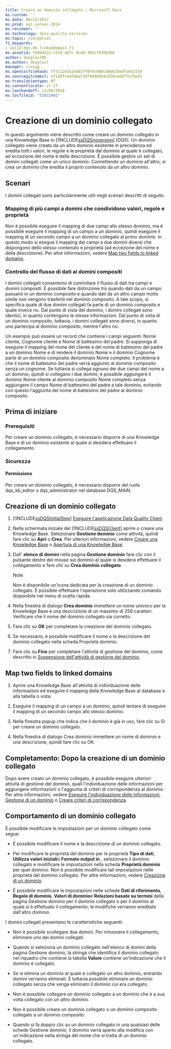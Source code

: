 ```yaml
---
title: Creare un dominio collegato | Microsoft Docs
ms.custom: ''
ms.date: 06/13/2017
ms.prod: sql-server-2014
ms.reviewer: ''
ms.technology: data-quality-services
ms.topic: conceptual
f1_keywords:
- sql12.dqs.kb.linkeddomain.f1
ms.assetid: fd99d422-c53d-4d7c-9cdd-303c703683b6
author: douglaslMS
ms.author: douglasl
manager: craigg
ms.openlocfilehash: ff3112e552eb037f0f4c000cd0e62bbdfa952150
ms.sourcegitcommit: af1d9fc4a50baf3df60488b4c630ce68f7e75ed1
ms.translationtype: MT
ms.contentlocale: it-IT
ms.lasthandoff: 11/06/2018
ms.locfileid: "51032401"
---
```

# <a name="create-a-linked-domain"></a>Creazione di un dominio collegato
  In questo argomento viene descritto come creare un dominio collegato in una Knowledge Base in [!INCLUDE[ssDQSnoversion](../includes/ssdqsnoversion-md.md)] (DQS). Un dominio collegato viene creato da un altro dominio esistente in precedenza ed eredita tutti i valori, le regole e le proprietà dal dominio al quale è collegato, ad eccezione del nome e della descrizione. È possibile gestire un set di domini collegati come un unico dominio. Connettendo un dominio all'altro, si crea un dominio che eredita il proprio contenuto da un altro dominio.  
  
## <a name="scenarios"></a>Scenari  
 I domini collegati sono particolarmente utili negli scenari descritti di seguito.  
  
### <a name="mapping-multiple-fields-to-domains-that-share-values-rules-and-properties"></a>Mapping di più campi a domini che condividono valori, regole e proprietà  
 Non è possibile eseguire il mapping di due campi allo stesso dominio, ma è possibile eseguire il mapping di un campo a un dominio, quindi eseguire il mapping di un secondo campo a un dominio collegato al primo dominio. In questo modo si esegue il mapping dei campi a due domini diversi che dispongono dello stesso contenuto e proprietà (ad eccezione del nome e della descrizione). Per altre informazioni, vedere [Map two fields to linked domains](#Map).  
  
### <a name="controlling-data-flow-to-composite-domains"></a>Controllo del flusso di dati ai domini compositi  
 I domini collegati consentono di controllare il flusso di dati tra campi e domini compositi. È possibile fare distinzione tra quando dati da un campo passano in un dominio composito e quando dati da un altro campo molto simile non vengono trasferiti nel dominio composito. A tale scopo, si specifica quale di due domini collegati fa parte di un dominio composito e quale invece no. Dal punto di vista del dominio, i domini collegati sono identici, in quanto contengono le stesse informazioni. Dal punto di vista di un dominio composito, tuttavia, i domini collegati sono diversi, in quanto uno partecipa al dominio composito, mentre l'altro no.  
  
 Un esempio può essere un record che contiene i campi seguenti: Nome cliente, Cognome cliente e Nome di battesimo del padre. Si supponga di eseguire il mapping del nome del cliente e del nome di battesimo del padre a un dominio Nome e di rendere il dominio Nome e il dominio Cognome parte di un dominio composito denominato Nome completo. Il problema è che il nome di battesimo del padre verrà aggiunto al dominio composito senza un cognome. Se tuttavia si collega ognuno dei due campi del nome a un dominio, quindi si collegano i due domini, è possibile aggiungere il dominio Nome cliente al dominio composito Nome completo senza aggiungere il campo Nome di battesimo del padre a tale dominio, evitando con questo l'aggiunta del nome di battesimo del padre al dominio composito.  
  
##  <a name="BeforeYouBegin"></a> Prima di iniziare  
  
###  <a name="Prerequisites"></a> Prerequisiti  
 Per creare un dominio collegato, è necessario disporre di una Knowledge Base e di un dominio esistente al quale si desidera effettuare il collegamento.  
  
###  <a name="Security"></a> Sicurezza  
  
####  <a name="Permissions"></a> Permissions  
 Per creare un dominio collegato, è necessario disporre del ruolo dqs_kb_editor o dqs_administrator nel database DQS_MAIN.  
  
##  <a name="Create"></a> Creazione di un dominio collegato  
  
1.  [!INCLUDE[ssDQSInitialStep](../includes/ssdqsinitialstep-md.md)] [Eseguire l'applicazione Data Quality Client](../../2014/data-quality-services/run-the-data-quality-client-application.md).  
  
2.  Nella schermata iniziale del [!INCLUDE[ssDQSClient](../includes/ssdqsclient-md.md)] aprire o creare una Knowledge Base. Selezionare **Gestione dominio** come attività, quindi fare clic su **Apri** o **Crea**. Per ulteriori informazioni, vedere [Creare una Knowledge Base](../../2014/data-quality-services/create-a-knowledge-base.md) o [Apertura di una Knowledge Base](../../2014/data-quality-services/open-a-knowledge-base.md).  
  
3.  Dall' **elenco di domini** nella pagina **Gestione dominio** fare clic con il pulsante destro del mouse sul dominio al quale si desidera effettuare il collegamento e fare clic su **Crea dominio collegato**.  
  
    > [!NOTE]  
    >  Non è disponibile un'icona dedicata per la creazione di un dominio collegato. È possibile effettuare l'operazione solo utilizzando comando disponibile nel menu di scelta rapida.  
  
4.  Nella finestra di dialogo **Crea dominio** immettere un nome univoco per la Knowledge Base e una descrizione di un massimo di 256 caratteri. Verificare che il nome del dominio collegato sia corretto.  
  
5.  Fare clic su **OK** per completare la creazione del dominio collegato.  
  
6.  Se necessario, è possibile modificare il nome o la descrizione del dominio collegato nella scheda Proprietà dominio.  
  
7.  Fare clic su **Fine** per completare l'attività di gestione del dominio, come descritto in [Sospensione dell'attività di gestione del dominio](../../2014/data-quality-services/end-the-domain-management-activity.md).  
  
##  <a name="Map"></a> Map two fields to linked domains  
  
1.  Aprire una Knowledge Base all'attività di individuazione delle informazioni ed eseguire il mapping della Knowledge Base al database e alla tabella o vista.  
  
2.  Eseguire il mapping di un campo a un dominio, quindi tentare di eseguire il mapping di un secondo campo allo stesso dominio.  
  
3.  Nella finestra popup che indica che il dominio è già in uso, fare clic su Sì per creare un dominio collegato.  
  
4.  Nella finestra di dialogo Crea dominio immettere un nome di dominio e una descrizione, quindi fare clic su OK.  
  
##  <a name="FollowUp"></a> Completamento: Dopo la creazione di un dominio collegato  
 Dopo avere creato un dominio collegato, è possibile eseguire ulteriori attività di gestione del dominio, quali l'individuazione delle informazioni per aggiungere informazioni o l'aggiunta di criteri di corrispondenza al dominio. Per altre informazioni, vedere [Eseguire l'individuazione delle informazioni](../../2014/data-quality-services/perform-knowledge-discovery.md), [Gestione di un dominio](../../2014/data-quality-services/managing-a-domain.md) o [Creare criteri di corrispondenza](../../2014/data-quality-services/create-a-matching-policy.md).  
  
##  <a name="Behavior"></a> Comportamento di un dominio collegato  
 È possibile modificare le impostazioni per un dominio collegato come segue:  
  
-   È possibile modificare il nome e la descrizione di un dominio collegato.  
  
-   Per modificare le proprietà del dominio per le proprietà **Tipo di dati**, **Utilizza valori iniziali**o **Formato output in** , selezionare il dominio collegato e modificare le impostazioni nella scheda **Proprietà dominio** per quel dominio. Non è possibile modificare tali impostazioni nelle proprietà del dominio collegato. Per altre informazioni, vedere [Creazione di un dominio](../../2014/data-quality-services/create-a-domain.md).  
  
-   È possibile modificare le impostazioni nelle schede **Dati di riferimento**, **Regole di dominio**, **Valori di dominio**e **Relazioni basate su termini** della pagina Gestione dominio per il dominio collegato o per il dominio al quale si è effettuato il collegamento; le modifiche verranno ereditate dall'altro dominio.  
  
 I domini collegati presentano le caratteristiche seguenti:  
  
-   Non è possibile scollegare due domini. Per rimuovere il collegamento, eliminare uno dei domini collegati.  
  
-   Quando si seleziona un dominio collegato nell'elenco di domini della pagina Gestione dominio, la stringa che identifica il dominio collegato nel riquadro che contiene la tabella **Valore** contiene un'indicazione che il dominio è collegato.  
  
-   Se si elimina un dominio al quale è collegato un altro dominio, entrambi domini verranno eliminati. È tuttavia possibile eliminare un dominio collegato senza che venga eliminato il dominio cui era collegato.  
  
-   Non è possibile collegare un dominio collegato a un dominio che è a sua volta collegato con un altro dominio.  
  
-   Non è possibile creare un dominio collegato o un dominio composito collegato a un dominio composito.  
  
-   Quando si fa doppio clic su un dominio collegato in una qualsiasi delle schede Gestione dominio, il dominio verrà aperto alla modifica con un'indicazione nella stringa del nome che si tratta di un dominio collegato.  
  
  
